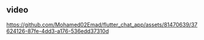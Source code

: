 ## video

https://github.com/Mohamed02Emad/flutter_chat_app/assets/81470639/37624126-87fe-4dd3-a176-536edd37310d
